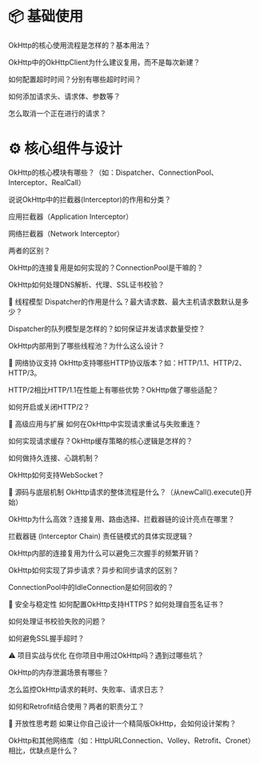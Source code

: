 # 📦 基础使用
OkHttp的核心使用流程是怎样的？基本用法？

OkHttp中的OkHttpClient为什么建议复用，而不是每次新建？

如何配置超时时间？分别有哪些超时时间？

如何添加请求头、请求体、参数等？

怎么取消一个正在进行的请求？

# ⚙️ 核心组件与设计
OkHttp的核心模块有哪些？（如：Dispatcher、ConnectionPool、Interceptor、RealCall）

说说OkHttp中的拦截器(Interceptor)的作用和分类？

应用拦截器（Application Interceptor）

网络拦截器（Network Interceptor）

两者的区别？

OkHttp的连接复用是如何实现的？ConnectionPool是干嘛的？

OkHttp如何处理DNS解析、代理、SSL证书校验？

🧵 线程模型
Dispatcher的作用是什么？最大请求数、最大主机请求数默认是多少？

Dispatcher的队列模型是怎样的？如何保证并发请求数量受控？

OkHttp内部用到了哪些线程池？为什么这么设计？

🔗 网络协议支持
OkHttp支持哪些HTTP协议版本？如：HTTP/1.1、HTTP/2、HTTP/3。

HTTP/2相比HTTP/1.1在性能上有哪些优势？OkHttp做了哪些适配？

如何开启或关闭HTTP/2？

🚀 高级应用与扩展
如何在OkHttp中实现请求重试与失败重连？

如何实现请求缓存？OkHttp缓存策略的核心逻辑是怎样的？

如何做持久连接、心跳机制？

OkHttp如何支持WebSocket？

🔎 源码与底层机制
OkHttp请求的整体流程是什么？（从newCall().execute()开始）

OkHttp为什么高效？连接复用、路由选择、拦截器链的设计亮点在哪里？

拦截器链 (Interceptor Chain) 责任链模式的具体实现逻辑？

OkHttp内部的连接复用为什么可以避免三次握手的频繁开销？

OkHttp如何实现了异步请求？异步和同步请求的区别？

ConnectionPool中的IdleConnection是如何回收的？

🔐 安全与稳定性
如何配置OkHttp支持HTTPS？如何处理自签名证书？

如何处理证书校验失败的问题？

如何避免SSL握手超时？

⚠️ 项目实战与优化
在你项目中用过OkHttp吗？遇到过哪些坑？

OkHttp的内存泄漏场景有哪些？

怎么监控OkHttp请求的耗时、失败率、请求日志？

如何和Retrofit结合使用？两者的职责分工？

🧠 开放性思考题
如果让你自己设计一个精简版OkHttp，会如何设计架构？

OkHttp和其他网络库（如：HttpURLConnection、Volley、Retrofit、Cronet）相比，优缺点是什么？

